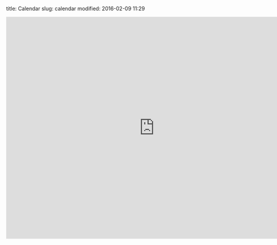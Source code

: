 title: Calendar
slug: calendar
modified: 2016-02-09 11:29

<iframe src="https://calendar.google.com/calendar/embed?showPrint=0&amp;height=600&amp;wkst=1&amp;bgcolor=%23FFFFFF&amp;src=mitcurling%40gmail.com&amp;color=%23853104&amp;ctz=America%2FNew_York" style="border-width:0" width="800" height="600" frameborder="0" scrolling="no"></iframe>